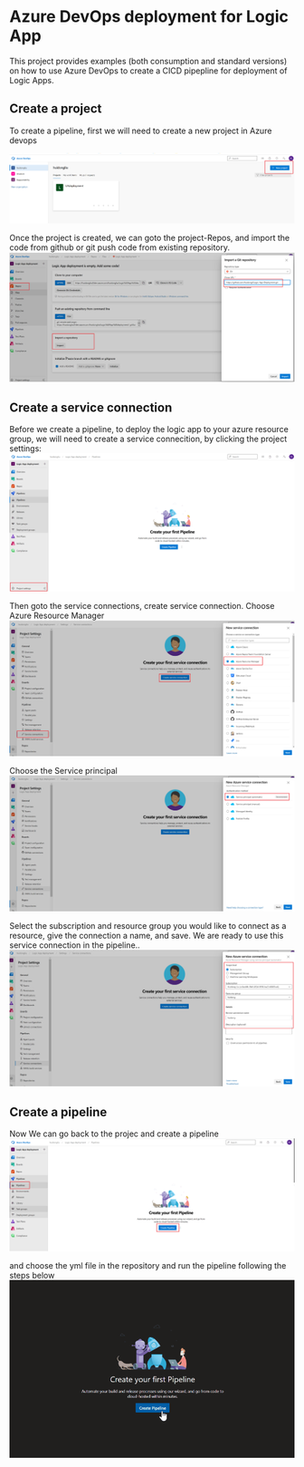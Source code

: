 # Azure DevOps deployment for Logic App

This project provides examples (both consumption and standard versions) on how to use Azure DevOps to create a CICD pipepline for deployment of Logic Apps. 

## Create a project
To create a pipeline, first we will need to create a new project in Azure devops

  ![Single instance, double implementation](./images/new-project.png)

Once the project is created, we can goto the project-Repos, and import the code from github or git push code from existing repository. 
  ![Single instance, double implementation](./images/import.png)

## Create a service connection
Before we create a pipeline, to deploy the logic app to your azure resource group, we will need to create a service connecition, by clicking the project settings:
  ![Single instance, double implementation](./images/project-settings.png)
  
Then goto the service connections, create service connection. Choose Azure Resource Manager
 ![Single instance, double implementation](./images/create-service-connection.png)
 
Choose the Service principal
  ![Single instance, double implementation](./images/create-service-connection2.png)
 
Select the subscription and resource group you would like to connect as a resource, give the connection a name, and save. We are ready to use this service connection in the pipeline..
   ![Single instance, double implementation](./images/create-service-connection3.png)
 
 
 ## Create a pipeline
Now We can go back to the projec and create a pipeline 
   ![Single instance, double implementation](./images/pipeline.png)
   
and choose the yml file in the repository and run the pipeline following the steps below   
   ![Single instance, double implementation](./images/create-pipeline.gif)
